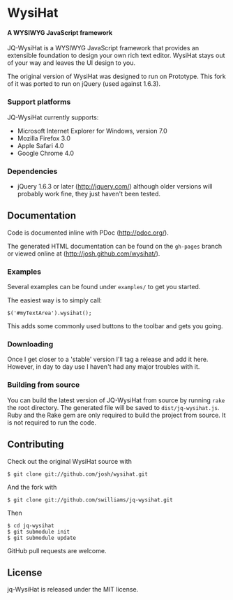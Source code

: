 WysiHat
=======

#### A WYSIWYG JavaScript framework

JQ-WysiHat is a WYSIWYG JavaScript framework that provides an extensible
foundation to design your own rich text editor. WysiHat stays out of your
way and leaves the UI design to you.

The original version of WysiHat was designed to run on Prototype. This fork of it was ported to run on jQuery (used against 1.6.3).

### Support platforms

JQ-WysiHat currently supports:

* Microsoft Internet Explorer for Windows, version 7.0
* Mozilla Firefox 3.0
* Apple Safari 4.0
* Google Chrome 4.0

### Dependencies

* jQuery 1.6.3 or later (http://jquery.com/) although older versions will probably work fine, they just haven't been tested.

## Documentation

Code is documented inline with PDoc (http://pdoc.org/).

The generated HTML documentation can be found on the `gh-pages` branch or viewed online at (http://josh.github.com/wysihat/).

### Examples

Several examples can be found under `examples/` to get you started.

The easiest way is to simply call:

    $('#myTextArea').wysihat();

This adds some commonly used buttons to the toolbar and gets you going.

### Downloading

Once I get closer to a 'stable' version I'll tag a release and add it here. However, in day to day use I haven't had any major troubles with it.

### Building from source

You can build the latest version of JQ-WysiHat from source by running
`rake` the root directory. The generated file will be saved to
`dist/jq-wysihat.js`. Ruby and the Rake gem are only required to build
the project from source. It is not required to run the code.

## Contributing

Check out the original WysiHat source with

    $ git clone git://github.com/josh/wysihat.git

And the fork with

    $ git clone git://github.com/swilliams/jq-wysihat.git

Then

    $ cd jq-wysihat
    $ git submodule init
    $ git submodule update

GitHub pull requests are welcome.

## License

jq-WysiHat is released under the MIT license.
